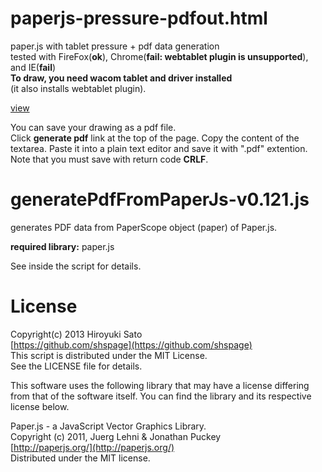 paperjs-pressure-pdfout.html
======================
paper.js with tablet pressure + pdf data generation  
tested with FireFox(**ok**), Chrome(**fail: webtablet plugin is unsupported**), and IE(**fail**)  
**To draw, you need wacom tablet and driver installed**  
(it also installs webtablet plugin).

[view](http://shspage.com/lib/my/paperjs-pressure-pdfout/paperjs-pressure-pdfout.html)

You can save your drawing as a pdf file.  
Click **generate pdf** link at the top of the page. Copy the content of the textarea.  Paste it into a plain text editor and save it with ".pdf" extention.  
Note that you must save with return code **CRLF**.

generatePdfFromPaperJs-v0.121.js
======================
generates PDF data from PaperScope object (paper) of Paper.js.

**required library:** paper.js

See inside the script for details.

License  
======================
Copyright(c) 2013 Hiroyuki Sato  
[https://github.com/shspage](https://github.com/shspage)  
This script is distributed under the MIT License.  
See the LICENSE file for details.  

This software uses the following library that may have a license differing from that of the software itself.
You can find the library and its respective license below.

Paper.js - a JavaScript Vector Graphics Library.  
Copyright (c) 2011, Juerg Lehni & Jonathan Puckey  
[http://paperjs.org/](http://paperjs.org/)  
Distributed under the MIT license.
